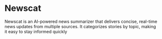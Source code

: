 # Newscat
Newscat is an AI-powered news summarizer that delivers concise, real-time news updates from multiple sources. It categorizes stories by topic, making it easy to stay informed quickly
